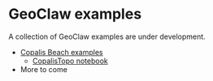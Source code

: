 # GeoClaw examples

A collection of GeoClaw examples are under development.

- [Copalis Beach examples](CopalisBeach/README)
  - [CopalisTopo notebook](topo/CopalisTopo)
- More to come
